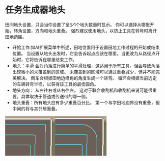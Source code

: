 # 任务生成器地头


田间地头设置，只会当你设置了至少1个地头数量时显示。
你可以选择从哪里开始，转角设置，方向和地头重叠。
强烈建议使用地头，以防止工具在转弯时离开田地范围。



- 开始工作:如AI扩展菜单中所述，田地位置用于设置田地工作过程的开始或结束位置。
当设置从地头出发时，它会告诉起点应该在哪里。当更改为从路径点开始时，它将告诉在哪里结束工作。
- 地头：平滑 会对角落进行简单的平滑处理，这适用于所有工具，但会导致角落出现微小的未覆盖到的区域。 
未覆盖到的区域可以通过重叠减少，但并不能完美解决。  倒车会根据田地边缘角的角度生成一个转弯。 
循环会根据当前选定的车辆转弯半径，以获得该工具的最佳圆角。 
- 地头方向： 从左往右或从右往左。 这对于联合收割机和收割机来说可能很重要，具体取决于管道或传送带的哪一侧。 
- 地头重叠：所有地头应有多少重叠百分比。 第一个与字田地边界没有重叠，但中间的将与其邻居重叠。


![Image](https://raw.githubusercontent.com/Jan2903/CourseplayHelp/refs/heads/main/translation_data/sharproundcorner_0_0_330_130.png)

